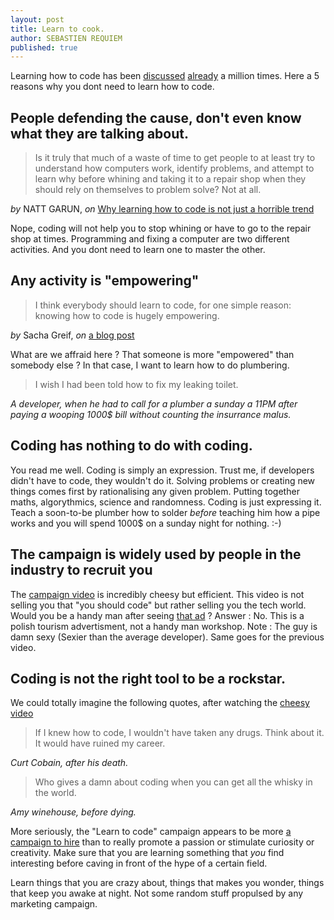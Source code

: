 ```yaml
---
layout: post
title: Learn to cook.
author: SEBASTIEN REQUIEM
published: true
---
```



<p class="intro">Learning how to code has been <a href="http://www.codinghorror.com/blog/2012/05/please-dont-learn-to-code.html" target="_blank" title="Jeff Atwood on Coding Horror">discussed</a> <a href="http://www.forbes.com/sites/anthonykosner/2012/10/06/learn-to-code-1-does-everybody-really-need-to-program/" target="_blank" title="Learn to code on forbes">already</a> a million times. Here a 5 reasons why you dont need to learn how to code.</p>

People defending the cause, don't even know what they are talking about.
----------------------------

> Is it truly that much of a waste of time to get people to at least try to
> understand how computers work, identify problems, and attempt to learn why
> before whining and taking it to a repair shop when they should rely on
> themselves to problem solve? Not at all.

<p class="author"><i>by</i> NATT GARUN, <i>on</i> <a href="http://www.digitaltrends.com/computing/why-learning-to-code-is-not-just-a-horrible-trend/" target="_blank" title="Natt Garon on digitaltrends">Why learning how to code is not just a horrible trend</a></p>

Nope, coding will not help you to stop whining or have to go to the repair shop at times. Programming and fixing a computer are two different activities. And you dont need to learn one to master the other.

Any activity is "empowering"
-----------------------------
> I think everybody should learn to code, for one simple reason: knowing how
> to code is hugely empowering.

<p class="author"><i>by</i> Sacha Greif, <i>on</i> <a href="http://sachagreif.com/please-learn-to-code/" target="_blank" title="Sacha Greif, Designer">a blog post</a></p>
 
What are we affraid here ? That someone is more "empowered" than somebody else ? In that case, I want to learn how to do plumbering.

> I wish I had been told how to fix my leaking toilet.

<p class="author"><i>A developer, when he had to call for a plumber a sunday a 11PM after paying a wooping 1000$ bill without counting the insurrance malus.</i></p>

Coding has nothing to do with coding.
--------------------------------

You read me well. Coding is simply an expression. Trust me, if developers didn't have to code, they wouldn't do it. Solving problems or creating new things comes first by rationalising any given problem. Putting together maths, algorythmics, science and randomness. Coding is just expressing it. Teach a soon-to-be plumber how to solder *before* teaching him how a pipe works and you will spend 1000$ on a sunday night for nothing. :-)

The campaign is widely used by people in the industry to recruit you
---------------------------------
The [campaign video](http://www.youtube.com/watch?v=nKIu9yen5nc "What school don't teach") is incredibly cheesy but efficient. This video is not selling you that "you should code" but rather selling you the tech world. Would you be a handy man after seeing [that ad](http://www.vanksen.fr/files/old/jpg/hydraulik_bienvenue.jpg "Bienvenue en pologne") ? Answer : No. This is a polish tourism advertisment, not a handy man workshop. Note : The guy is damn sexy (Sexier than the average developer). Same goes for the previous video.

Coding is not the right tool to be a rockstar.
---------------------------------
We could totally imagine the following quotes, after watching the [cheesy video](http://www.youtube.com/watch?v=nKIu9yen5nc "What school don't teach on youtube")

> If I knew how to code, I wouldn't have taken any drugs. Think about it. It would have ruined my career.

<p class="author"><i>Curt Cobain, after his death.</i></p>

> Who gives a damn about coding when you can get all the whisky in the world.

<p class="author"><i>Amy winehouse, before dying.</i></p>


More seriously, the "Learn to code" campaign appears to be more [a campaign to hire](http://www.avc.com/a_vc/2013/04/announcing-the-good-things-come-to-those-who-code-campaign.html "A VC") than to really promote a passion or stimulate curiosity or creativity. Make sure that you are learning something that *you* find interesting before caving in front of the hype of a certain field.

Learn things that you are crazy about, things that makes you wonder, things that keep you awake at night. Not some random stuff propulsed by any marketing campaign.
